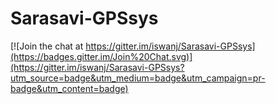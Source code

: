 Sarasavi-GPSsys
===============

[![Join the chat at https://gitter.im/iswanj/Sarasavi-GPSsys](https://badges.gitter.im/Join%20Chat.svg)](https://gitter.im/iswanj/Sarasavi-GPSsys?utm_source=badge&utm_medium=badge&utm_campaign=pr-badge&utm_content=badge)

